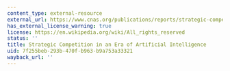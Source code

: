```yaml
---
content_type: external-resource
external_url: https://www.cnas.org/publications/reports/strategic-competition-in-an-era-of-artificial-intelligence
has_external_license_warning: true
license: https://en.wikipedia.org/wiki/All_rights_reserved
status: ''
title: Strategic Competition in an Era of Artificial Intelligence
uid: 7f255beb-293b-470f-b963-b9a753a33321
wayback_url: ''
---
```

